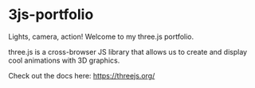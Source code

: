 # 3js-portfolio

Lights, camera, action! Welcome to my three.js portfolio.

three.js is a cross-browser JS library that allows us to create and display cool animations with 3D graphics.

Check out the docs here: https://threejs.org/
